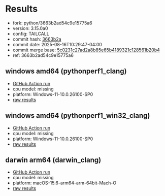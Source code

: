 # Results

- fork: python/3663b2ad54c9e15775a6
- version: 3.15.0a0
- config: TAILCALL
- commit hash: [3663b2a](https://github.com/python/cpython/commit/3663b2a)
- commit date: 2025-08-16T10:29:47-04:00
- commit merge base: [5c0231c27ad2a8b85e65b4189321c128561b20b4](https://github.com/python/cpython/commit/5c0231c27ad2a8b85e65b4189321c128561b20b4)
- ref: 3663b2ad54c9e15775a6

## windows amd64 (pythonperf1_clang)

- [GitHub Action run](https://github.com/faster-cpython/benchmarking/actions/runs/17014321403)
- cpu model: missing
- platform: Windows-11-10.0.26100-SP0
- [raw results](bm-20250816-pythonperf1_clang-amd64-python-3663b2ad54c9e15775a6-3.15.0a0-3663b2a.json)

## windows amd64 (pythonperf1_win32_clang)

- [GitHub Action run](https://github.com/faster-cpython/benchmarking/actions/runs/17014321403)
- cpu model: missing
- platform: Windows-11-10.0.26100-SP0
- [raw results](bm-20250816-pythonperf1_win32_clang-amd64-python-3663b2ad54c9e15775a6-3.15.0a0-3663b2a.json)

## darwin arm64 (darwin_clang)

- [GitHub Action run](https://github.com/faster-cpython/benchmarking/actions/runs/17014321403)
- cpu model: missing
- platform: macOS-15.6-arm64-arm-64bit-Mach-O
- [raw results](bm-20250816-darwin_clang-arm64-python-3663b2ad54c9e15775a6-3.15.0a0-3663b2a.json)

